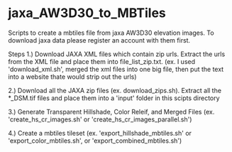 # jaxa_AW3D30_to_MBTiles
Scripts to create a mbtiles file from jaxa AW3D30 elevation images. To download jaxa data please register an account with them first.


Steps
1.) Download JAXA XML files which contain zip urls. Extract the urls from the XML file and place them into file_list_zip.txt. (ex. I used 'download_xml.sh', merged the xml files into one big file, then put the text into a website thate would strip out the urls)

2.) Download all the JAXA zip files (ex. download_zips.sh). Extract all the *_DSM.tif files and place them into a 'input' folder in this scipts directory

3.) Generate Transparent Hillshade, Color Releif, and Merged Files (ex. 'create_hs_cr_images.sh' or 'create_hs_cr_images_parallel.sh')

4.) Create a mbtiles tileset (ex. 'export_hillshade_mbtiles.sh' or 'export_color_mbtiles.sh', or 'export_combined_mbtiles.sh')
